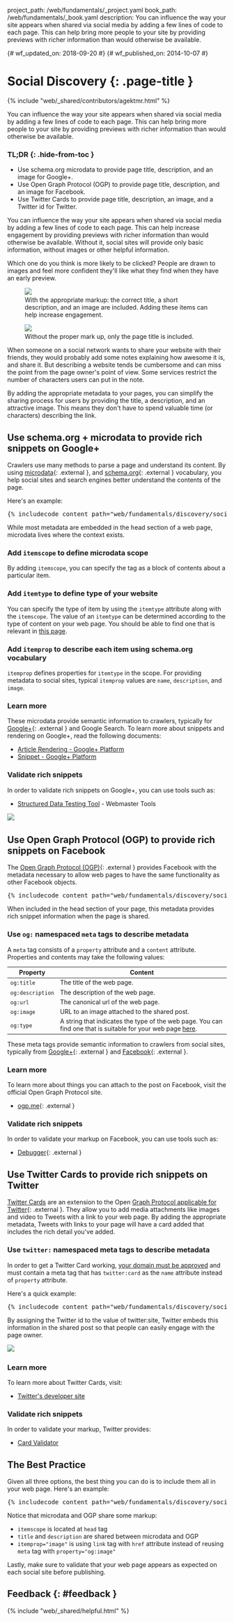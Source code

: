 project_path: /web/fundamentals/_project.yaml
book_path: /web/fundamentals/_book.yaml
description: You can influence the way your site appears when shared via social media by adding a few lines of code to each page. This can help bring more people to your site by providing previews with richer information than would otherwise be available.

{# wf_updated_on: 2018-09-20 #}
{# wf_published_on: 2014-10-07 #}

# Social Discovery {: .page-title }

{% include "web/_shared/contributors/agektmr.html" %}

You can influence the way your site appears when shared via social media by
adding a few lines of code to each page. This can help bring more people to
your site by providing previews with richer information than would otherwise
be available.


### TL;DR {: .hide-from-toc }
- Use schema.org microdata to provide page title, description, and an image for Google+.
- Use Open Graph Protocol (OGP) to provide page title, description, and an image for Facebook.
- Use Twitter Cards to provide page title, description, an image, and a Twitter id for Twitter.

You can influence the way your site appears when shared via social media by
adding a few lines of code to each page. This can help increase engagement by
providing previews with richer information than would otherwise be available.
Without it, social sites will provide only basic information, without images or
other helpful information.

Which one do you think is more likely to be clicked? People are drawn to images
and feel more confident they'll like what they find when they have an early
preview.

<div class="attempt-left">
  <figure>
    <img src="imgs/gplus-snippet-2.png" srcset="imgs/gplus-snippet-2.png 1x,
      imgs/gplus-snippet-2-2x.png 2x" />
    <figcaption class="success">
      With the appropriate markup: the correct title, a short
      description, and an image are included. Adding these items can help
      increase engagement.
     </figcaption>
  </figure>
</div>
<div class="attempt-right">
  <figure>
    <img src="imgs/gplus-snippet-1.png" srcset="imgs/gplus-snippet-1.png 1x,
      imgs/gplus-snippet-1-2x.png 2x" />
    <figcaption class="warning">
      Without the proper mark up, only the page title is
      included.
     </figcaption>
  </figure>
</div>

<div style="clear:both;"></div>

When someone on a social network wants to share your website with their friends,
they would probably add some notes explaining how awesome it is, and share it.
But describing a website tends be cumbersome and can miss the point from the
page owner's point of view. Some services restrict the number of characters users can
put in the note.

By adding the appropriate metadata to your pages, you can simplify the sharing
process for users by providing the title, a description, and an attractive
image. This means they don't have to spend valuable time (or characters)
describing the link.

## Use schema.org + microdata to provide rich snippets on Google+

Crawlers use many methods to parse a page and understand its content. By using
[microdata](http://www.w3.org/TR/microdata/){: .external }, and
[schema.org](https://schema.org/){: .external } vocabulary, you help social sites and search
engines better understand the contents of the page.

Here's an example:

<pre class="prettyprint">
{% includecode content_path="web/fundamentals/discovery/social-discovery/_code/social-sites.html" region_tag="microdata" adjust_indentation="auto" %}
</pre>

While most metadata are embedded in the head section of a web page, microdata
lives where the context exists.

### Add `itemscope` to define microdata scope
By adding `itemscope`, you can specify the tag as a block of contents about a
particular item.

### Add `itemtype` to define type of your website
You can specify the type of item by using the `itemtype` attribute along with the
`itemscope`. The value of an `itemtype` can be determined according to the type
of content on your web page. You should be able to find one that is relevant
in [this page](https://schema.org/docs/full.html).

### Add `itemprop` to describe each item using schema.org vocabulary
`itemprop` defines properties for `itemtype` in the scope. For providing
metadata to social sites, typical `itemprop` values are `name`, `description`,
and `image`.

### Learn more
These microdata provide semantic information to crawlers, typically for
[Google+](https://plus.google.com/){: .external } and Google Search. To learn more about
snippets and rendering on Google+, read the following documents:

* [Article Rendering - Google+ Platform](/+/web/snippet/article-rendering)
* [Snippet - Google+ Platform](/+/web/snippet/)

### Validate rich snippets
In order to validate rich snippets on Google+, you can use tools such as:

* [Structured Data Testing Tool](https://www.google.com/webmasters/tools/richsnippets) - Webmaster Tools

<img src="imgs/webmaster-tools.png" srcset="imgs/webmaster-tools.png 1x, imgs/webmaster-tools-2x.png 2x" />

## Use Open Graph Protocol (OGP) to provide rich snippets on Facebook

The [Open Graph Protocol (OGP)](http://ogp.me/){: .external } provides Facebook with the
metadata necessary to allow web pages to have the same functionality as other
Facebook objects.

<pre class="prettyprint">
{% includecode content_path="web/fundamentals/discovery/social-discovery/_code/social-sites.html" region_tag="ogp" adjust_indentation="auto" %}
</pre>

When included in the head section of your page, this metadata provides rich
snippet information when the page is shared.

### Use `og:` namespaced `meta` tags to describe metadata
A `meta` tag consists of a `property` attribute and a `content` attribute.
Properties and contents may take the following values:

<table>
  <thead>
    <tr>
      <th data-th="Property">Property</th>
      <th data-th="Content">Content</th>
    </tr>
  </thead>
  <tbody>
    <tr>
      <td data-th="Property"><code>og:title</code></td>
      <td data-th="Content">The title of the web page.</td>
    </tr>
    <tr>
      <td data-th="Property"><code>og:description</code></td>
      <td data-th="Content">The description of the web page.</td>
    </tr>
    <tr>
      <td data-th="Property"><code>og:url</code></td>
      <td data-th="Content">The canonical url of the web page.</td>
    </tr>
    <tr>
      <td data-th="Property"><code>og:image</code></td>
      <td data-th="Content">URL to an image attached to the shared post.</td>
    </tr>
    <tr>
      <td data-th="Property"><code>og:type</code></td>
      <td data-th="Content">A string that indicates the type of the web page. You can find one that is suitable for your web page <a href="https://developers.facebook.com/docs/reference/opengraph/">here</a>.</td>
    </tr>
  </tbody>
</table>

These meta tags provide semantic information to crawlers from social sites,
typically from [Google+](https://plus.google.com/){: .external } and
[Facebook](https://www.facebook.com/){: .external }.

### Learn more
To learn more about things you can attach to the post on Facebook, visit the
official Open Graph Protocol site.

* [ogp.me](http://ogp.me/){: .external }

### Validate rich snippets
In order to validate your markup on Facebook, you can use tools such as:

* [Debugger](https://developers.facebook.com/tools/debug/){: .external }

## Use Twitter Cards to provide rich snippets on Twitter
[Twitter Cards](https://dev.twitter.com/cards/overview) are an extension to the
Open [Graph Protocol applicable for Twitter](https://twitter.com/){: .external }. They allow
you to add media attachments like images and video to Tweets with a link to
your web page. By adding the appropriate metadata, Tweets with links to your
page will have a card added that includes the rich detail you've added.

### Use `twitter:` namespaced meta tags to describe metadata
In order to get a Twitter Card working, [your domain must be
approved](https://cards-dev.twitter.com/validator) and must
contain a meta tag that has `twitter:card` as the `name` attribute instead of
`property` attribute.

Here's a quick example:

<pre class="prettyprint">
{% includecode content_path="web/fundamentals/discovery/social-discovery/_code/social-sites.html" region_tag="twitter" adjust_indentation="auto" %}
</pre>

By assigning the Twitter id to the value of twitter:site, Twitter embeds this
information in the shared post so that people can easily engage with the page
owner.

<img src="imgs/twitter-card.png" srcset="imgs/twitter-card.png 1x, imgs/twitter-card-2x.png 2x" />

### Learn more
To learn more about Twitter Cards, visit:

* [Twitter's developer site](https://dev.twitter.com/cards)

### Validate rich snippets
In order to validate your markup, Twitter provides:

* [Card Validator](https://cards-dev.twitter.com/validator)

## The Best Practice
Given all three options, the best thing you can do is to include them all in
your web page. Here's an example:

<pre class="prettyprint">
{% includecode content_path="web/fundamentals/discovery/social-discovery/_code/social-sites2.html" region_tag="best_practice" adjust_indentation="auto" %}
</pre>

Notice that microdata and OGP share some markup:

* `itemscope` is located at `head` tag
* `title` and `description` are shared between microdata and OGP
* `itemprop="image"` is using `link` tag with `href` attribute instead of
reusing `meta` tag with `property="og:image"`

Lastly, make sure to validate that your web page appears as expected on each
social site before publishing.

## Feedback {: #feedback }

{% include "web/_shared/helpful.html" %}
